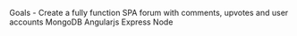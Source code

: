 

Goals - Create a fully function SPA forum with comments, upvotes and user accounts
MongoDB
Angularjs
Express
Node


